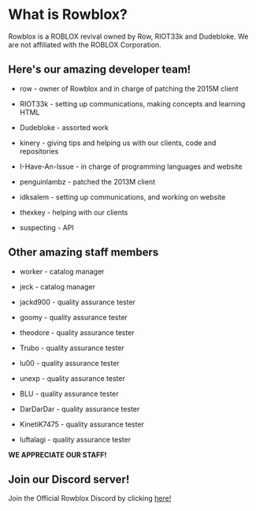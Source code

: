 # What is Rowblox?
Rowblox is a ROBLOX revival owned by Row, RIOT33k and Dudebloke. We are not affiliated with the ROBLOX Corporation. 

## Here's our amazing developer team!

- row - owner of Rowblox and in charge of patching the 2015M client

- RIOT33k - setting up communications, making concepts and learning HTML

- Dudebloke - assorted work

- kinery - giving tips and helping us with our clients, code and repositories

- I-Have-An-Issue - in charge of programming languages and website

- penguinlambz - patched the 2013M client

- idksalem - setting up communications, and working on website

- thexkey - helping with our clients

- suspecting - API

## Other amazing staff members

- worker - catalog manager

- jeck - catalog manager

- jackd900 - quality assurance tester

- goomy - quality assurance tester

- theodore - quality assurance tester

- Trubo - quality assurance tester

- lu00 - quality assurance tester

- unexp - quality assurance tester

- BLU - quality assurance tester

- DarDarDar - quality assurance tester

- KinetiK7475 - quality assurance tester

- luftalagi - quality assurance tester

**WE APPRECIATE OUR STAFF!**

## Join our Discord server!

Join the Official Rowblox Discord by clicking [here!](https://discord.gg/6ntJjZsDy4)
